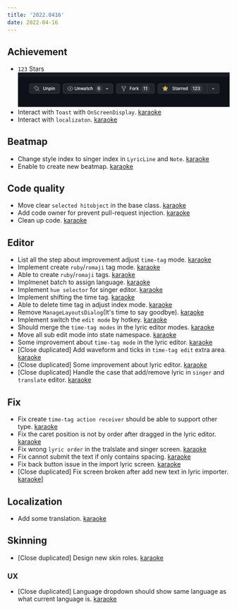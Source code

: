 ```yaml
---
title: '2022.0416'
date: 2022-04-16
---
```


## Achievement
- `123` Stars    
![](res/2022-04-16-16-36-33.png)
- Interact with `Toast` with `OnScreenDisplay`. [karaoke](#1200@andy840119)
- Interact with `localizaton`. [karaoke](#1266@andy840119)

## Beatmap
- Change style index to singer index in `LyricLine` and `Note`. [karaoke](#192@andy840119)
- Enable to create new beatmap. [karaoke](#163@andy840119)

## Code quality
- Move clear `selected hitobject` in the base class. [karaoke](#1249@andy840119)
- Add code owner for prevent pull-request injection. [karaoke](#1253@andy840119)
- Clean up code. [karaoke](#1261@andy840119)

## Editor
- List all the step about improvement adjust `time-tag` mode. [karaoke](#1169#1213@andy840119)
- Implement create `ruby`/`romaji` tag mode. [karaoke](#1023@andy840119)
- Able to create `ruby`/`romaji` tags. [karaoke](#1236@andy840119)
- Implmenet batch to assign language. [karaoke](#1170#1237@andy840119)
- Implement `hue selector` for singer editor. [karaoke](#1041#1224@andy840119)
- Implement shifting the time tag. [karaoke](#1241@andy840119)
- Able to delete time tag in adjust index mode. [karaoke](#1243@andy840119)
- Remove `ManageLayoutsDialog`(It's time to say goodbye). [karaoke](#1220#1224@andy840119)
- Implement switch the `edit mode` by hotkey. [karaoke](#1195#1245@andy840119)
- Should merge the `time-tag modes` in the lyric editor modes. [karaoke](#1246#1247@andy840119)
- Move all sub edit mode into state namespace. [karaoke](#1248@andy840119)
- Some improvement about `time-tag mode` in the lyric editor. [karaoke](#1113@andy840119)
- [Close duplicated] Add waveform and ticks in `time-tag edit` extra area. [karaoke](#671@andy840119)
- [Close duplicated] Some improvement about lyric editor. [karaoke](#1052@andy840119)
- [Close duplicated] Handle the case that add/remove lyric in `singer` and `translate` editor. [karaoke](#1050@andy840119)

## Fix
- Fix create `time-tag action receiver` should be able to support other type. [karaoke](#1240@andy840119)
- Fix the caret position is not by order after dragged in the lyric editor. [karaoke](#1251@andy840119)
- Fix wrong `lyric order` in the tralslate and singer screen. [karaoke](#1239#1250@andy840119)
- Fix cannot submit the text if only contains spacing. [karaoke](#1254#1255@andy840119)
- Fix back button issue in the import lyric screen. [karaoke](#1256@andy840119)
- [Close duplicated] Fix screen broken after add new text in lyric importer. [karaoke](#1004@andy840119)]

## Localization
- Add some translation. [karaoke](#1268@andy840119)

## Skinning
- [Close duplicated] Design new skin roles. [karaoke](#37@andy840119)

### UX
- [Close duplicated] Language dropdown should show same language as what current language is. [karaoke](#831@andy840119)